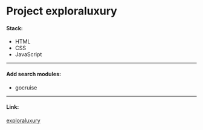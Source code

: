 # Project exploraluxury

#### Stack:
- HTML
- CSS
- JavaScript
___

#### Add search modules:
- gocruise
___

#### Link:
[exploraluxury](http://exploraluxury.ru)